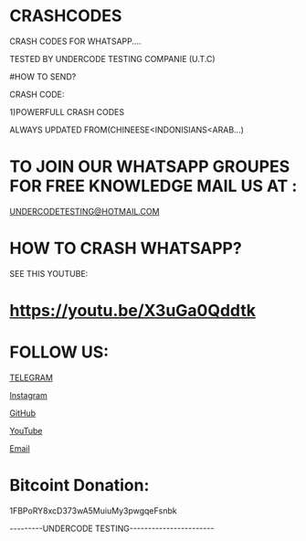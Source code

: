 # CRASHCODES
CRASH CODES FOR WHATSAPP....

TESTED BY UNDERCODE TESTING COMPANIE (U.T.C)

#HOW TO SEND?

CRASH CODE:

1)POWERFULL CRASH CODES 

ALWAYS UPDATED FROM(CHINEESE<INDONISIANS<ARAB...)

# TO JOIN OUR WHATSAPP GROUPES FOR FREE KNOWLEDGE MAIL US AT :


 UNDERCODETESTING@HOTMAIL.COM

# HOW TO CRASH WHATSAPP?

SEE THIS YOUTUBE:

# https://youtu.be/X3uGa0Qddtk


# FOLLOW US:

[TELEGRAM](https://T.me/UnderCodeTestingOfficial) 

[Instagram](https://instagram.com/UnderCodeTestingCompany) 

[GitHub](https://github.com/UndercodeTesting)

[YouTube](http://https://youtu.be/wzfsVoRNezQ) 

[Email](mailto:UndercodeTesting@hotmail.com)


# Bitcoint Donation:

1FBPoRY8xcD373wA5MuiuMy3pwgqeFsnbk

---------UNDERCODE TESTING-----------------------

